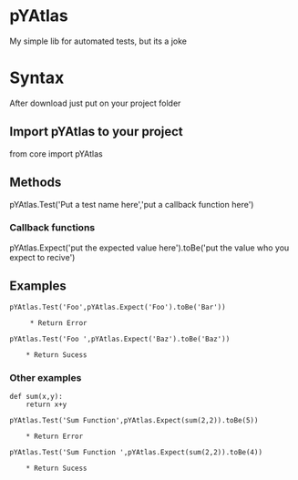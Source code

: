 
# pYAtlas

My simple lib for automated tests, but its a joke


# Syntax

After download just put on your project folder

## Import pYAtlas to your project

from core import pYAtlas


## Methods

pYAtlas.Test('Put a test name here','put a callback function here')

### Callback functions 
    
pYAtlas.Expect('put the expected value here').toBe('put the value who you expect to recive')


## Examples

    pYAtlas.Test('Foo',pYAtlas.Expect('Foo').toBe('Bar'))

         * Return Error

    pYAtlas.Test('Foo ',pYAtlas.Expect('Baz').toBe('Baz'))

        * Return Sucess

### Other examples

    def sum(x,y):
        return x+y

    pYAtlas.Test('Sum Function',pYAtlas.Expect(sum(2,2)).toBe(5))

        * Return Error

    pYAtlas.Test('Sum Function ',pYAtlas.Expect(sum(2,2)).toBe(4))

        * Return Sucess



